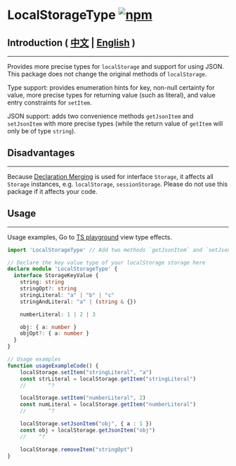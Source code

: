 # LocalStorageType [![npm](https://img.shields.io/npm/v/localstoragetype.svg)](https://www.npmjs.com/package/localstoragetype)
## Introduction ( [中文](./README.zh-CN.md) | [English](./README.md) )
---
Provides more precise types for `localStorage` and support for using JSON. This package does not change the original methods of `localStorage`.

Type support: provides enumeration hints for key, non-null certainty for value, more precise types for returning value (such as literal), and value entry constraints for `setItem`.

JSON support: adds two convenience methods `getJsonItem` and `setJsonItem` with more precise types (while the return value of `getItem` will only be of type `string`).

## Disadvantages
---
Because [Declaration Merging](https://www.typescriptlang.org/docs/handbook/declaration-merging.html) is used for interface `Storage`, it affects all `Storage` instances, e.g. `localStorage`, `sessionStorage`. Please do not use this package if it affects your code.

## Usage
---
Usage examples, Go to [TS playground](https://www.typescriptlang.org/play?#code/FASwtgDg9gTgLgAgOQBkoGMCGAbAynWTAcwFMAVATwhKQQHo6EBBAExYTgHcoEwS4AFlBYBnBAANScAFIioAOwCScEmHEJM89uJH9ZC5avUEE2DDnyFSwYAwQAREumyYYJDgPcBrEhQQA3HABXdzgqdygAMwQKKCCYU3M8AhhidxEUtIRPN2AWJxc3XmEg7HdUJMtU0kpqWgBvYAQEEHkVGEjMdHcqtIBpXwA1YPdG5uaMmFaiAC4ESemm8YX5IgB5CDgAfjmVoiWJuCnVlBB2nDmAIkxLhAAfBEuAI1uHy-RLg-mj6aYtU-O2CuN3uCAAFHsEAAyBD1AC+AEobOMEPIgmAniQYACsRcEABGUEAJlBAGZkeMoE8AFZzeoaOZojFYhBwr5U6kbbZ0hmo9GYhJs5pstm2RgAVREWRIAA9MJAyiJgJEgvJ0HAQAoEEEpaQAKJyhUkADCwhIYIRsK+ZiwySsJAAdLo4IYwGDLnscalsJcADSPG5IlHoBQZb7Ys647AIAC8iVtvVIDqkrvdnsj3suQfGdhRzQAelsKc0bRZMknnanLkyBV6cH6EETs80Q-Iw0y69G46W7dVHSmVG7q-ysZ2s19c3nC8X42X7U69HIlIP3RyG-TMAg5oTEV9W2GObHZ720snFwYV5c1836IxxtPrZVy463GAoP4SFW9lzx2ygA) view type effects.

``` ts
import 'LocalStorageType' // Add two methods `getJsonItem` and `setJsonItem` to localStorage

// Declare the key value type of your localStorage storage here
declare module 'LocalStorageType' {
  interface StorageKeyValue {
    string: string
    stringOpt?: string
    stringLiteral: "a" | "b" | "c"
    stringAndLiteral: "a" | (string & {})

    numberLiteral: 1 | 2 | 3

    obj: { a: number }
    objOpt?: { a: number }
  }
}

// Usage examples
function usageExampleCode() {
    localStorage.setItem("stringLiteral", "a")
    const strLiteral = localStorage.getItem("stringLiteral")
    //       ^?

    localStorage.setItem("numberLiteral", 2)
    const numLiteral = localStorage.getItem("numberLiteral")
    //       ^?

    localStorage.setJsonItem("obj", { a : 1 })
    const obj = localStorage.getJsonItem("obj")
    //    ^?

    localStorage.removeItem("stringOpt")
}
```

